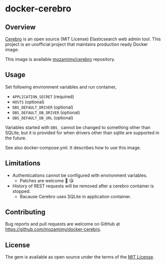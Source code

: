 # docker-cerebro

## Overview

[Cerebro](https://github.com/lmenezes/cerebro) is an open source (MIT License) Elasticsearch web admin tool. This project is an unofficial project that maintains production ready Docker image.

This image is available [mozamimy/cerebro](https://hub.docker.com/r/mozamimy/cerebro/) repository.

## Usage

Set following environment variables and run container,

- `APPLICATION_SECRET` (required)
- `HOSTS` (optional)
- `DBS_DEFAULT_DRIVER` (optional)
- `DBS_DEFAULT_DB_DRIVER` (optional)
- `DBS_DEFAULT_DB_URL` (optional)

Variables started with `DBS_` cannot be changed to something other than SQLite, but it is provided for when drivers other than sqlite are supported in the future.

See also docker-compose.yml. It describes how to use this image.

## Limitations

- Authentications cannot be configured with environment variables.
  - Patches are welcome :rabbit: :kissing_heart:
- History of REST requests will be removed after a cerebro container is stopped.
  - Bacause Cerebro uses SQLite in application container.

## Contributing

Bug reports and pull requests are welcome on GitHub at https://github.com/mozamimy/docker-cerebro.

## License

The gem is available as open source under the terms of the [MIT License](http://opensource.org/licenses/MIT).
